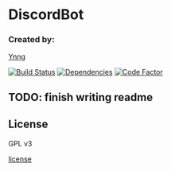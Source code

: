 # DiscordBot
### Created by:
[Ynng](https://ynng.github.io/)

[![Build Status](https://travis-ci.com/Ynng/DiscordBot.svg?branch=master)](https://travis-ci.com/Ynng/DiscordBot) [![Dependencies](https://david-dm.org/Ynng/DiscordBot.svg)](https://david-dm.org/Ynng/DiscordBot) [![Code Factor](https://www.codefactor.io/repository/github/Ynng/DiscordBot/badge)](https://www.codefactor.io/repository/github/Ynng/DiscordBot)

## TODO: finish writing readme

## License
GPL v3

[license](./LICENSE)
